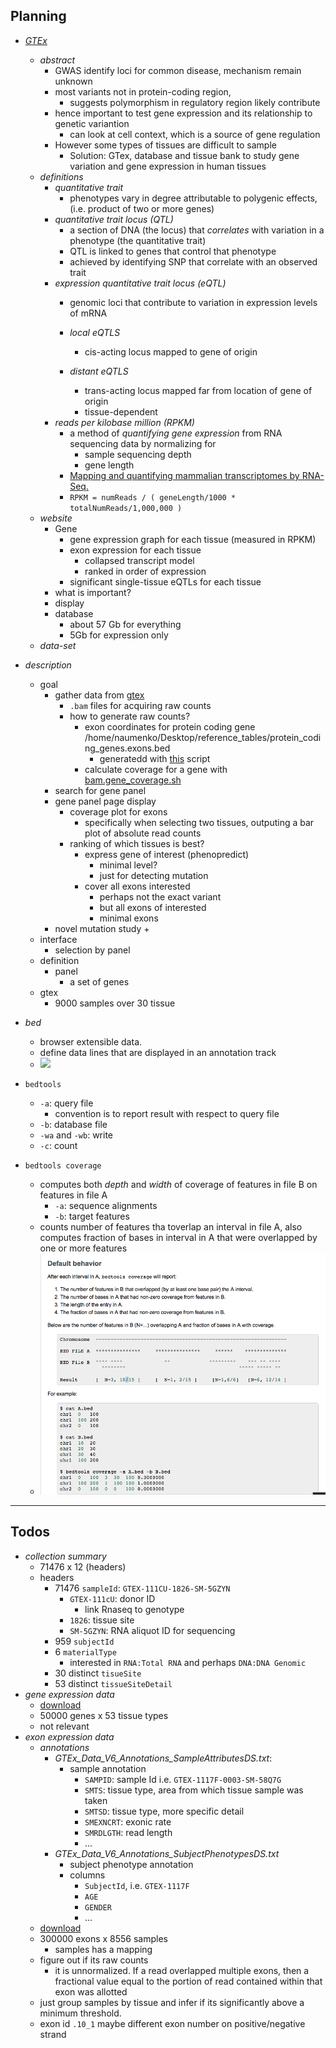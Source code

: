 ## Planning 

+ [_GTEx_](https://www.ncbi.nlm.nih.gov/pmc/articles/PMC4010069/)
    + _abstract_ 
        + GWAS identify loci for common disease, mechanism remain unknown
        + most variants not in protein-coding region, 
            + suggests polymorphism in regulatory region likely contribute
        +  hence important to test gene expression and its relationship to genetic variantion
            + can look at cell context, which is a source of gene regulation 
        + However some types of tissues are difficult to sample 
            + Solution: GTex, database and tissue bank to study gene variation and gene expression in human tissues 
    + _definitions_ 
        + _quantitative trait_ 
            + phenotypes vary in degree attributable to polygenic effects, (i.e. product of two or more genes)
        + _quantitative trait locus (QTL)_
            +  a section of DNA (the locus) that _correlates_ with variation in a phenotype (the quantitative trait)
            + QTL is linked to genes that control that phenotype 
            + achieved by identifying SNP that correlate with an observed trait 
        + _expression quantitative trait locus (eQTL)_
            + genomic loci that contribute to variation in expression levels of mRNA
            + _local eQTLS_ 
                + cis-acting locus mapped to gene of origin 

            + _distant eQTLS_ 
                + trans-acting locus mapped far from location of gene of origin 
                + tissue-dependent
        + _reads per kilobase million (RPKM)_ 
            + a method of _quantifying gene expression_ from RNA sequencing data by normalizing for 
                + sample sequencing depth
                + gene length
            + [Mapping and quantifying mammalian transcriptomes by RNA-Seq.](https://www.ncbi.nlm.nih.gov/pubmed/18516045)
            + `RPKM = numReads / ( geneLength/1000 * totalNumReads/1,000,000 )`
    + _website_ 
        + Gene 
            + gene expression graph for each tissue (measured in RPKM)
            + exon expression for each tissue
                + collapsed transcript model 
                + ranked in order of expression
            + significant single-tissue eQTLs for each tissue
        + what is important?
        + display 
        + database 
            + about 57 Gb for everything 
            + 5Gb for expression only 
    + _data-set_ 
        


+ _description_
    + goal 
        + gather data from [gtex](https://www.gtexportal.org/home/datasets) 
            + `.bam` files for acquiring raw counts
            + how to generate raw counts?
                + exon coordinates for protein coding gene /home/naumenko/Desktop/reference_tables/protein_coding_genes.exons.bed
                    + generatedd with [this](https://github.com/naumenko-sa/bioscripts/blob/master/genes.R) script
                + calculate coverage for a gene with [bam.gene_coverage.sh](https://github.com/naumenko-sa/bioscripts/blob/master/bam.gene_coverage.sh)
        + search for gene panel
        + gene panel page display 
            + coverage plot for exons 
                + specifically when selecting two tissues, outputing a bar plot of absolute read counts 
            + ranking of which tissues is best? 
                + express gene of interest (phenopredict)
                    + minimal level?
                    + just for detecting mutation
                + cover all exons interested 
                    + perhaps not the exact variant 
                    + but all exons of interested 
                    + minimal exons 
        + novel mutation study 
            +   
    + interface 
        + selection by panel 
    + definition 
        + panel 
            + a set of genes 
    + gtex 
        + 9000 samples over 30 tissue

+ _bed_ 
    + browser extensible data. 
    + define data lines that are displayed in an annotation track
    + ![](./asssets/catbed.png)
+ `bedtools` 
    + `-a`: query file 
        + convention is to report result with respect to query file 
    + `-b`: database file 
    + `-wa` and `-wb`: write 
    + `-c`: count 
+ `bedtools coverage`
    + computes both _depth_ and _width_ of coverage of features in file B on features in file A
        + `-a`: sequence alignments 
        + `-b`: target features
    + counts number of features tha toverlap an interval in file A, also computes fraction of bases in interval in A that were overlapped by one or more features
    + ![](./assets/bedtoolscoverage.png)

---

## Todos 
+ _collection summary_
    + 71476 x 12 (headers)
    + headers
        + 71476 `sampleId`: `GTEX-111CU-1826-SM-5GZYN`
            + `GTEX-111cU`: donor ID
                + link Rnaseq to genotype 
            + `1826`: tissue site
            + `SM-5GZYN`: RNA aliquot ID for sequencing
        + 959 `subjectId`
        + 6 `materialType`
            + interested in `RNA:Total RNA` and perhaps `DNA:DNA Genomic`
        + 30 distinct `tisueSite`
        + 53 distinct `tissueSiteDetail`
+ _gene expression data_   
    + [download](https://www.gtexportal.org/static/datasets/gtex_analysis_v6p/rna_seq_data/GTEx_Analysis_v6p_RNA-seq_RNA-SeQCv1.1.8_gene_reads.gct.gz)
    + 50000 genes x 53 tissue types 
    + not relevant 
+ _exon expression data_
    + _annotations_ 
        + _GTEx_Data_V6_Annotations_SampleAttributesDS.txt_: 
            + sample annotation 
                + `SAMPID`: sample Id i.e. `GTEX-1117F-0003-SM-58Q7G`
                + `SMTS`: tissue type, area from which tissue sample was taken
                + `SMTSD`: tissue type, more specific detail
                + `SMEXNCRT`: exonic rate
                + `SMRDLGTH`: read length
                + ...
        + _GTEx_Data_V6_Annotations_SubjectPhenotypesDS.txt_ 
            + subject phenotype annotation 
            + columns  
                + `SubjectId`, i.e. `GTEX-1117F`
                + `AGE`
                + `GENDER`
                + ...
    + [download](https://www.gtexportal.org/static/datasets/gtex_analysis_v6/rna_seq_data/GTEx_Analysis_v6_RNA-seq_RNA-SeQCv1.1.8_exon_reads.txt.gz)
    + 300000 exons x 8556 samples
        + samples has a mapping 
    + figure out if its raw counts
        + it is unnormalized. If a read overlapped multiple exons, then a fractional value equal to the portion of read contained within that exon was allotted
    + just group samples by tissue and infer if its significantly above a minimum threshold. 
    + exon id `.10_1` maybe different exon number on positive/negative strand 
